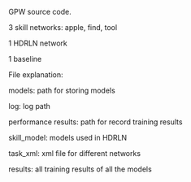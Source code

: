 GPW source code.

3 skill networks: apple, find, tool

1 HDRLN network

1 baseline

File explanation:

models: path for storing models

log: log path

performance results: path for record training results

skill_model: models used in HDRLN

task_xml: xml file for different networks

results: all training results of all the models

